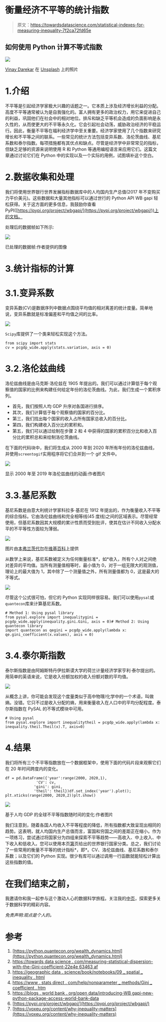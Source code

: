 # 衡量经济不平等的统计指数

> 原文：<https://towardsdatascience.com/statistical-indexes-for-measuring-inequality-7f2ca72fd65e>

## 如何使用 Python 计算不等式指数

![](img/eeaf040380b729a2b2d48288f886f9c1.png)

[Vinay Darekar](https://unsplash.com/@vinay0903?utm_source=medium&utm_medium=referral) 在 [Unsplash](https://unsplash.com?utm_source=medium&utm_medium=referral) 上的照片

# 1.介绍

不平等是引起经济学家极大兴趣的话题之一。它本质上涉及经济增长利益的分配。高度不平等通常被认为是自我强化的。富人拥有更多的政治权力，用它来促进自己的利益，巩固他们在社会中的相对地位。排斥和缺乏平等机会造成的负面影响是永久性的，从而使更大的不平等永久化。它会引起社会动荡，威胁政治经济的平稳运行。因此，衡量不平等在福利经济学中至关重要。经济学家使用了几个指数来研究增长和不平等之间的联系。一些常见的统计方法包括变异系数、洛伦茨曲线、基尼系数和泰尔指数。每项措施都有其优点和缺点。尽管是经济学中非常常见的指标，但缺乏足够的资源来说明使用 R 和 Python 等通用编程语言来应用它们。这篇文章通过讨论它们在 Python 中的实现以及一个实际的用例，试图填补这个空白。

# 2.数据收集和处理

我们将使用世界银行世界发展指标数据库中的人均国内生产总值(2017 年不变购买力平价美元)。这些数据和大量其他指标可以通过世行的 Python API WB gapi 轻松获得。关于这方面的更多信息，我鼓励你查看 PyPI([https://pypi.org/project/wbgapi/](https://pypi.org/project/wbgapi/))上的文档。

处理后的数据帧如下所示:

![](img/2dc76972744bfea62741ebf39f65b089.png)

已处理的数据帧:作者提供的图像

# 3.统计指标的计算

# 3.1.变异系数

变异系数(CV)是数据序列中数据点围绕平均值的相对离差的统计度量。简单地说，变异系数就是标准偏差和平均值之间的比率。

![](img/ec2bdbad5dd8b08afb242c3bcafaf72c.png)

`Scipy`库提供了一个类来轻松实现这个方法。

```
from scipy import stats
cv = pcgdp_wide.apply(stats.variation, axis = 0)
```

# 3.2.洛伦兹曲线

洛伦兹曲线是由马克斯·洛伦兹在 1905 年提出的。我们可以通过计算低于每个观察值的国家的比例来构建任何给定年份的洛伦茨曲线。为此，我们生成一个累积序列。

*   首先，我们按照人均 GDP 升序对各国进行排序。
*   其次，我们计算低于每个观察值的国家的百分比。
*   第三，我们找出每个国家的收入占所有国家总收入的百分比。
*   第四，我们构建收入百分比的累积和。
*   第五，我们可以通过绘制在步骤 2 和 4 中获得的国家的累积百分比和收入百分比的累积总和来绘制洛伦茨曲线。

在下面的代码块中，我们将生成从 2000 年到 2020 年所有年份的洛伦兹曲线，并使用`screentogif`实用程序将它们合并到一个 gif 文件中。

![](img/bf7220e5252a4e0992d87d797b00f2ef.png)

显示 2000 年至 2019 年洛伦兹曲线的动画:作者图片

# 3.3.基尼系数

基尼系数是由意大利统计学家科拉多·基尼在 1912 年提出的，作为衡量收入不平等的综合指标。它由洛伦兹曲线和完全相等线(45 度线)之间的区域表示。尽管经常使用，但基尼系数因其大规模的累计性质而受到批评，使其在估计不同收入分配水平的不平等性方面较为薄弱。

![](img/fb442158a60becf374ba1ce7b2e2467a.png)

图片由[本弗兰茨代尔](https://en.wikipedia.org/wiki/User:BenFrantzDale)在[维基百科](https://en.wikipedia.org/wiki/File:Economics_Gini_coefficient.svg)上提供

从数学上来说，基尼系数被定义为任何衡量标准*，如*收入，所有个人对之间绝对差异的平均值。当所有测量值相等时，最小值为 0，对于一组无限大的观测值，理论上的最大值为 1，其中除了一个测量值之外，所有测量值都为 0，这是最大的不等式。

![](img/869aee3b574f260671cd96bfd335bd12.png)

尽管这个公式很可怕，但它的 Python 实现同样很容易。我们可以使用`pysal`或`quantecon`库来计算基尼系数。

```
# Method 1: Using pysal library
from pysal.explore import inequalitygini = pcgdp_wide.apply(inequality.gini.Gini, axis = 0)# Method 2: Using quantecon library
import quantecon as qegini = pcgdp_wide.apply(lambda x: qe.gini_coefficient(x.values), axis = 0)
```

# 3.4.泰尔斯指数

泰尔斯指数是由阿姆斯特丹伊拉斯谟大学的荷兰计量经济学家亨利·泰尔提出的。用简单的英语来说，它是收入份额加权的收入份额对数的平均值。

![](img/2a88736e9bce32421c01e2881ce24a32.png)

从概念上讲，你可能会发现这个度量类似于高中物理/化学中的一个术语，叫做熵。没错。它只不过是收入分配的熵，用来衡量收入在人口中的平均分配程度。泰尔斯指数在 PySAL 的不等式模块中可用。

```
# Using pysal
from pysal.explore import inequalitytheil = pcgdp_wide.apply(lambda x: inequality.theil.Theil(x).T, axis=0)
```

# 4.结果

我们将所有三个不平等指数放在一个数据框架中，使用下面的代码片段来观察它们在 20 年时间跨度内的变化。

```
df = pd.DataFrame({'year':range(2000, 2020,1),
              'CV': cv,
             'gini': gini,
             'theil': theil})df.set_index('year').plot();
plt.xticks(range(2000, 2020,2))plt.show()
```

![](img/a5b74265adf5496fba40eabb118eb18a.png)

基于人均 GDP 的全球不平等指数随时间的变化:作者图片

我们注意到，随着各国人均收入不平等程度的降低，所有指数都大致呈现出相同的趋势。这表明，就人均国内生产总值而言，富国和穷国之间的差距正在缩小。作为一项练习，尝试通过将国家分为四组来探索不平等趋势——高收入、中上收入、中下收入和低收入。您可以使用本页[第](https://datahelpdesk.worldbank.org/knowledgebase/articles/906519-world-bank-country-and-lending-groups)页给出的世界银行国家分类。总之，我们讨论了一些常用的衡量不平等的统计指标*，即*。CV、洛伦兹曲线、基尼系数和泰尔系数；以及它们的 Python 实现。很少有库可以通过调用一行函数就能轻松计算出这些指数的值。

# 在我们结束之前，

我邀请你和我一起参与这个激动人心的数据科学旅程。关注我的[中页](https://skantbksc.medium.com)，探索更多关于数据科学的精彩内容。

*免责声明:观点是个人的。*

# 参考

1.  [https://python.quantecon.org/wealth_dynamics.html](https://python.quantecon.org/wealth_dynamics.html)
2.  [https://towards data science . com/measuring-statistical-dispersion-with-the-Gini-coefficient-22e4e 63463 af](/measuring-statistical-dispersion-with-the-gini-coefficient-22e4e63463af)
3.  [https://geographic data . science/book/notebooks/09 _ spatial _ inequality . html](https://geographicdata.science/book/notebooks/09_spatial_inequality.html)
4.  [https://www . stats direct . com/help/nonparameter _ methods/Gini _ coefficient . htm](https://www.statsdirect.com/help/nonparametric_methods/gini_coefficient.htm)
5.  [https://blogs . world bank . org/open data/introducing-WB gapi-new-python-package-access-world-bank-data](https://blogs.worldbank.org/opendata/introducing-wbgapi-new-python-package-accessing-world-bank-data)
6.  [https://pypi.org/project/wbgapi/](https://pypi.org/project/wbgapi/)
7.  [https://voxeu.org/content/why-inequality-matters](https://voxeu.org/content/why-inequality-matters)
